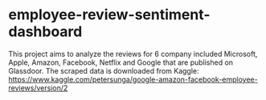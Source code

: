 # employee-review-sentiment-dashboard
This project aims to analyze the reviews for 6 company included Microsoft, Apple, Amazon, Facebook, Netflix and Google that are published on Glassdoor. The scraped data is downloaded from Kaggle: https://www.kaggle.com/petersunga/google-amazon-facebook-employee-reviews/version/2

